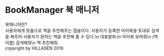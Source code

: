 # BookManager 북 매니저 
북매니저란?\
 사용자에게 맞춤으로 책을 추천해주는 캡슐이다. 사용자가 등록한 마이북을 토대로 검색을 해주어 사용자가 원하는 책을 추천해 줄 수 있다.\n
대표발화:\n
 마이북 보여줘\n
 (책이름) 검색해줘\n
 책 추천해줘\
copyright by HILLASEN 2019
 
